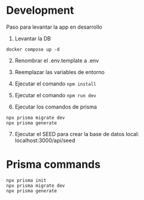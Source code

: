 # Development
Paso para levantar la app en desarrollo

1. Levantar la DB
```
docker compose up -d
```

2. Renombrar el .env.template a .env

3. Reemplazar las variables de entorno

4. Ejecutar el comando ```npm install```

5. Ejecutar el comando ```npm run dev```

6. Ejecutar los comandos de prisma
```
npx prisma migrate dev
npx prisma generate
```

7. Ejecutar el SEED para crear la base de datos local: localhost:3000/api/seed

# Prisma commands

```
npx prisma init
npx prisma migrate dev
npx prisma generate
```
